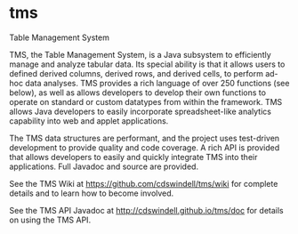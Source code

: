 tms
===

Table Management System

TMS, the Table Management System, is a Java subsystem to efficiently manage and analyze tabular data. Its special ability is that it allows users to defined derived columns, derived rows, and derived cells, to perform ad-hoc data analyses. TMS provides a rich language of over 250 functions (see below), as well as allows developers to develop their own functions to operate on standard or custom datatypes from within the framework. TMS allows Java developers to easily incorporate spreadsheet-like analytics capability into web and applet applications.

The TMS data structures are performant, and the project uses test-driven development to provide quality and code coverage. A rich API is provided that allows developers to easily and quickly integrate TMS into their applications. Full Javadoc and source are provided.

See the TMS Wiki at https://github.com/cdswindell/tms/wiki for complete details and to learn how to become involved.

See the TMS API Javadoc at http://cdswindell.github.io/tms/doc for details on using the TMS API.
